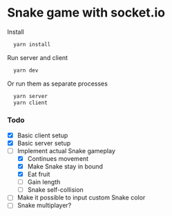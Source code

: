 # Snake game with socket.io

Install
```sh
  yarn install
```

Run server and client
```sh
  yarn dev
```

Or run them as separate processes

```sh
  yarn server
  yarn client
```

### Todo
- [x] Basic client setup
- [x] Basic server setup
- [ ] Implement actual Snake gameplay
  - [x] Continues movement
  - [x] Make Snake stay in bound
  - [x] Eat fruit
  - [ ] Gain length
  - [ ] Snake self-collision
- [ ] Make it possible to input custom Snake color
- [ ] Snake multiplayer?
